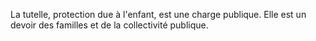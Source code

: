   
 La tutelle, protection due à l'enfant, est une charge publique. Elle est un devoir des familles et de la collectivité publique.  

  
